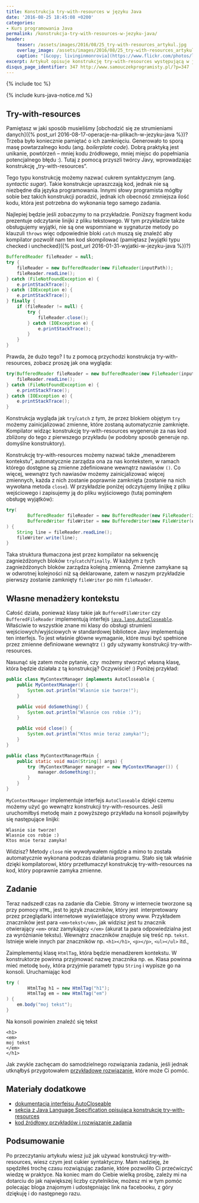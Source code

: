 ```yaml
---
title: Konstrukcja try-with-resources w języku Java
date: '2016-08-25 18:45:08 +0200'
categories:
- Kurs programowania Java
permalink: /konstrukcja-try-with-resources-w-jezyku-java/
header:
    teaser: /assets/images/2016/08/25_try-with-resources_artykul.jpg
    overlay_image: /assets/images/2016/08/25_try-with-resources_artykul.jpg
    caption: "[&copy; livinginmonrovia](https://www.flickr.com/photos/livinginmonrovia)"
excerpt: Artykuł opisuje konstrukcję try-with-resources występującą w języku Java. Na przykładowym programie będziesz mógł dowiedzieć się jak ona działa. W artykule przeczytasz też o tym czym jest „cukier syntaktyczny”. Całość zakończymy jak zwykle zadaniem, które pozwoli Ci przećwiczyć materiał opisany w artykule. Zapraszam!
disqus_page_identifier: 347 http://www.samouczekprogramisty.pl/?p=347
---
```


{% include toc %}

{% include kurs-java-notice.md %}

## Try-with-resources

Pamiętasz w jaki sposób musieliśmy [obchodzić się ze strumieniami danych]({% post_url 2016-08-17-operacje-na-plikach-w-jezyku-java %})? Trzeba było koniecznie pamiętać o ich zamknięciu. Generowało to sporą masę powtarzalnego kodu (ang. _boilerplate code_). Dobrą praktyką jest unikanie, powtórzeń – mniej kodu źródłowego, mniej miejsc do popełniania potencjalnego błędu :). Tutaj z pomocą przyszli twórcy Javy, wprowadzając konstrukcję „try-with-resources”.

Tego typu konstrukcję możemy nazwać cukrem syntaktycznym (ang. _syntactic sugar_). Takie konstrukcje upraszczają kod, jednak nie są niezbędne dla języka programowania. Innymi słowy programista mógłby sobie bez takich konstrukcji poradzić, jednak ich obecność zmniejsza ilość kodu, która jest potrzebna do wykonania tego samego zadania.

Najlepiej będzie jeśli zobaczymy to na przykładzie. Poniższy fragment kodu prezentuje odczytanie linijki z pliku tekstowego. W tym przykładzie także obsługujemy wyjątki, nie są one wspomniane w sygnaturze metody po klauzuli `throws` więc odpowiednie bloki `catch` muszą się znaleźć aby kompilator pozwolił nam ten kod skompilować (pamiętasz [wyjątki typu checked i unchecked]({% post_url 2016-01-31-wyjatki-w-jezyku-java %})?)

```java
BufferedReader fileReader = null;
try {
    fileReader = new BufferedReader(new FileReader(inputPath));
    fileReader.readLine();
} catch (FileNotFoundException e) {
    e.printStackTrace();
} catch (IOException e) {
    e.printStackTrace();
} finally {
    if (fileReader != null) {
        try {
            fileReader.close();
        } catch (IOException e) {
            e.printStackTrace();
        }
    }
}
```

Prawda, że dużo tego? I tu z pomocą przychodzi konstrukcja try-with-resources, zobacz proszę jak ona wygląda:

```java
try(BufferedReader fileReader = new BufferedReader(new FileReader(inputPath))) {
    fileReader.readLine();
} catch (FileNotFoundException e) {
    e.printStackTrace();
} catch (IOException e) {
    e.printStackTrace();
}
```

Konstrukcja wygląda jak `try`/`catch` z tym, że przez blokiem objętym `try` możemy zainicjalizować zmienne, które zostaną automatycznie zamknięte. Kompilator widząc konstrukcję try-with-resources wygeneruje za nas kod zbliżony do tego z pierwszego przykładu (w podobny sposób generuje np. domyślne konstruktory).

Konstrukcję try-with-resources możemy nazwać także „menadżerem kontekstu”, automatycznie zarządza ona za nas kontekstem, w ramach którego dostępne są zmienne zdefiniowane wewnątrz nawiasów `()`. Co więcej, wewnątrz tych nawiasów możemy zainicjalizować więcej zmiennych, każda z nich zostanie poprawnie zamknięta (zostanie na nich wywołana metoda `close`). W przykładzie poniżej odczytujemy linijkę z pliku wejściowego i zapisujemy ją do pliku wyjściowego (tutaj pominąłem obsługę wyjątków):

```java
try(
        BufferedReader fileReader = new BufferedReader(new FileReader(inputPath));
        BufferedWriter fileWriter = new BufferedWriter(new FileWriter(outputPath))
) {
    String line = fileReader.readLine();
    fileWriter.write(line);
}
```

Taka struktura tłumaczona jest przez kompilator na sekwencję zagnieżdżonych bloków `try`/`catch`/`finally`. W każdym z tych zagnieżdżonych bloków zarządza kolejną zmienną. Zmienne zamykane są w odwrotnej kolejności niż są deklarowane, zatem w naszym przykładzie pierwszy zostanie zamknięty `fileWriter` po nim `fileReader`.

## Własne menadżery kontekstu

Całość działa, ponieważ klasy takie jak `BufferedFileWriter` czy `BufferedFileReader` implementują interfejs [`java.lang.AutoCloseable`](https://docs.oracle.com/javase/8/docs/api/java/lang/AutoCloseable.html). Właściwie to wszystkie znane mi klasy do obsługi strumieni wejściowych/wyjściowych w standardowej bibliotece Javy implementują ten interfejs. To jest właśnie główne wymaganie, które musi być spełnione przez zmienne definiowane wewnątrz `()` gdy używamy konstrukcji try-with-resources.

Nasunąć się zatem może pytanie, czy&nbsp; możemy stworzyć własną klasę, która będzie działała z tą konstrukcją? Oczywiście! :) Poniżej przykład:

```java
public class MyContextManager implements AutoCloseable {
    public MyContextManager() {
        System.out.println("Wlasnie sie tworze!");
    }

    public void doSomething() {
        System.out.println("Wlasnie cos robie :)");
    }

    public void close() {
        System.out.println("Ktos mnie teraz zamyka!");
    }
}

public class MyContextManagerMain {
    public static void main(String[] args) {
        try (MyContextManager manager = new MyContextManager()) {
            manager.doSomething();
        }
    }
}
```

`MyContextManager` implementuje interfejs `AutoCloseable` dzięki czemu możemy użyć go wewnątrz konstrukcji try-with-resources. Jeśli uruchomiłbyś metodę main z powyższego przykładu na konsoli pojawiłyby się następujące linijki:

    Wlasnie sie tworze!
    Wlasnie cos robie :)
    Ktos mnie teraz zamyka!

Widzisz? Metody `close` nie wywoływałem nigdzie a mimo to została automatycznie wykonana podczas działania programu. Stało się tak właśnie dzięki kompilatorowi, który przetłumaczył konstrukcję try-with-resources na kod, który poprawnie zamyka zmienne.

## Zadanie

Teraz nadszedł czas na zadanie dla Ciebie. Strony w internecie tworzone są przy pomocy `HTML`, jest to język znaczników, który jest&nbsp; interpretowany przez przeglądarki internetowe wyświetlające strony www. Przykładem znaczników jest para `<em>tekst</em>`, jak widzisz jest tu znacznik otwierający `<em>` oraz zamykający `</em>` (akurat ta para odpowiedzialna jest za wyróżnianie tekstu). Wewnątrz znaczników znajduje się treść np. `tekst`. Istnieje wiele innych par znaczników np. `<h1></h1>`, `<p></p>`, `<ul></ul>` itd.,

Zaimplementuj klasę `HtmlTag`, która będzie menadżerem kontekstu. W konstruktorze powinna przyjmować nazwę znacznika np. `em`. Klasa powinna mieć metodę `body`, która przyjmie parametr typu `String` i wypisze go na konsoli. Uruchamiając kod

```java
try (
        HtmlTag h1 = new HtmlTag("h1");
        HtmlTag em = new HtmlTag("em")
) {
    em.body("moj tekst");
}
```

Na konsoli powinien znaleźć się tekst

    <h1>
    <em>
    moj tekst
    </em>
    </h1>

Jak zwykle zachęcam do samodzielnego rozwiązania zadania, jeśli jednak utknąłbyś przygotowałem [przykładowe rozwiązanie](https://github.com/SamouczekProgramisty/KursJava/blob/master/17_manager_kontekstu/src/main/java/pl/samouczekprogramisty/kursjava/context/exercise/HtmlTag.java), które może Ci pomóc.

## Materiały dodatkowe

- [dokumentacja interfejsu AutoCloseable](https://docs.oracle.com/javase/8/docs/api/java/lang/AutoCloseable.html)
- [sekcja z Java Language Specification opisująca konstrukcję try-with-resources](http://docs.oracle.com/javase/specs/jls/se8/html/jls-14.html#jls-14.20.3)
- [kod źródłowy przykładów i rozwiązanie zadania](https://github.com/SamouczekProgramisty/KursJava/tree/master/17_manager_kontekstu/src/main/java/pl/samouczekprogramisty/kursjava/context)

## Podsumowanie

Po przeczytaniu artykułu wiesz już jak używać konstrukcji try-with-resources, wiesz czym jest cukier syntaktyczny. Mam nadzieję, że spędziłeś trochę czasu rozwiązując zadanie, które pozwoliło Ci przećwiczyć wiedzę w praktyce. Na koniec mam do Ciebie wielką prośbę, zależy mi na dotarciu do jak największej liczby czytelników, możesz mi w tym pomóc polecając bloga znajomym i udostępniając link na facebooku, z góry dziękuję i do następnego razu.
